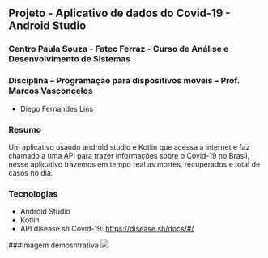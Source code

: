 ## Projeto - Aplicativo de dados do Covid-19 - Android Studio
### Centro Paula Souza - Fatec Ferraz - Curso de Análise e Desenvolvimento de Sistemas
### Disciplina – Programação para dispositivos moveis – Prof. Marcos Vasconcelos

- Diego Fernandes Lins

### Resumo
Um aplicativo usando android studio e Kotlin que acessa a internet e faz chamado a uma API para trazer informações sobre o Covid-19 no Brasil, nesse aplicativo trazemos em tempo real as mortes, recuperados e total de casos no dia.

### Tecnologias
- Android Studio
- Kotlin
- API disease.sh Covid-19: https://disease.sh/docs/#/

###Imagem demosntrativa
![](git1.png)
